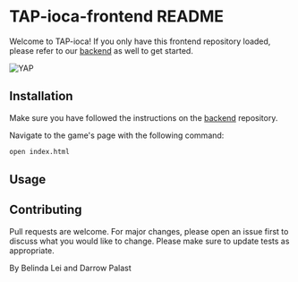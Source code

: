 # TAP-ioca-frontend README

Welcome to TAP-ioca! If you only have this frontend repository loaded, please refer to our [backend](https://github.com/Worrad75/TAPioca-backend) as well to get started. 

<img alt="YAP" src="https://media3.giphy.com/media/pHYLxGVWf4J4DmS6k6/giphy.gif">

## Installation

Make sure you have followed the instructions on the [backend](https://github.com/Worrad75/TAPioca-backend) repository. 

Navigate to the game's page with the following command: 

```bash
open index.html 
```


## Usage 


## Contributing
Pull requests are welcome. For major changes, please open an issue first to discuss what you would like to change.
Please make sure to update tests as appropriate.

By Belinda Lei and Darrow Palast 